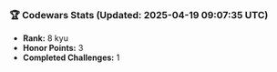 ### 🏆 Codewars Stats (Updated: 2025-04-19 09:07:35 UTC)

- **Rank:** 8 kyu
- **Honor Points:** 3
- **Completed Challenges:** 1
